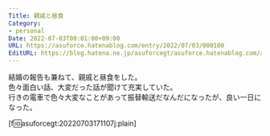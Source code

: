 ```yaml
---
Title: 親戚と昼食
Category:
- personal
Date: 2022-07-03T00:01:00+09:00
URL: https://asuforce.hatenablog.com/entry/2022/07/03/000100
EditURL: https://blog.hatena.ne.jp/asuforcegt/asuforce.hatenablog.com/atom/entry/4207112889895686771
---
```


結婚の報告も兼ねて、親戚と昼食をした。  
色々面白い話、大変だった話が聞けて充実していた。  
行きの電車で色々大変なことがあって振替輸送だなんだになったが、良い一日になった。

[f:id:asuforcegt:20220703171107j:plain]
